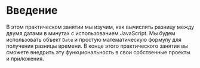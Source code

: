 # Введение

В этом практическом занятии мы изучим, как вычислять разницу между двумя датами в минутах с использованием JavaScript. Мы будем использовать объект `Date` и простую математическую формулу для получения разницы времени. В конце этого практического занятия вы сможете внедрить эту функциональность в свои собственные проекты и приложения.
